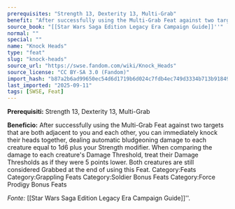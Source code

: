 ```yaml
---
prerequisites: "Strength 13, Dexterity 13, Multi-Grab"
benefit: "After successfully using the Multi-Grab Feat against two targets that are both adjacent to you and each other, you can immediately knock their heads together, dealing automatic bludgeoning damage to each creature equal to 1d6 plus your Strength modifier. When comparing the damage to each creature's Damage Threshold, treat their Damage Thresholds as if they were 5 points lower. Both creatures are still considered Grabbed at the end of using this Feat. Category:Feats Category:Grappling Feats Category:Soldier Bonus Feats Category:Force Prodigy Bonus Feats"
source_book: "[[Star Wars Saga Edition Legacy Era Campaign Guide]]''"
normal: ""
special: ""
name: "Knock Heads"
type: "feat"
slug: "knock-heads"
source_url: "https://swse.fandom.com/wiki/Knock_Heads"
source_license: "CC BY-SA 3.0 (Fandom)"
import_hash: "b87a2b6ad99650ec54d6d1719b6d024c7fdb4ec749d3334b713b91849238def5"
last_imported: "2025-09-11"
tags: [SWSE, Feat]
---
```

**Prerequisiti:** Strength 13, Dexterity 13, Multi-Grab

**Beneficio:** After successfully using the Multi-Grab Feat against two targets that are both adjacent to you and each other, you can immediately knock their heads together, dealing automatic bludgeoning damage to each creature equal to 1d6 plus your Strength modifier. When comparing the damage to each creature's Damage Threshold, treat their Damage Thresholds as if they were 5 points lower. Both creatures are still considered Grabbed at the end of using this Feat. Category:Feats Category:Grappling Feats Category:Soldier Bonus Feats Category:Force Prodigy Bonus Feats

*Fonte:* [[Star Wars Saga Edition Legacy Era Campaign Guide]]''.